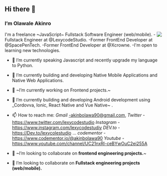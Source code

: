 ## Hi there 👋

### I’m Olawale Akinro

<img src="https://media.giphy.com/media/LMcB8XospGZO8UQq87/giphy.gif" align="right" />

I'm a freelance ~JavaScript~ Fullstack Software Engineer (web/mobile). 
      -Fullstack Engineer at @LexycodeStudio.
      -Former FrontEnd Developer at @SpacePenTech. 
      -Former FrontEnd Developer at @Xcrowne.
      -I'm open to learning new technologies.
  
- 🔭 I’m currently speaking Javascript and recently upgrade my language to Python.
- 🔭 I’m currently building and developing Native Mobile Applications and Native Web Applications.
- 🔭 ~I’m currently working on Frontend projects.~
- 🌱 I’m currently building and developing Android development using _Cordovva, Ionic, React Native and Vue Native~ .
- 📫 How to reach me: _Gmail_ -akinbolawa90@gmail.com, 
                      _Twitter_ -https://www.twitter.com/lexycodestudio 
                      _Instagram_ -https://www.instagram.com/lexycodestudiy 
                      _DEV.to_ -https://Dev.to/lexycolestudio ...
                      _codementor_ - https://www.codementor.io/@akinbolawa90
                      _Youtube_ - https://www.youtube.com/channel/UC21nxRl-ceBYwOuC2ei255A
                     
 - 👯 ~I’m looking to collaborate on **frontend engineering projects.**~
 -  👯 I’m looking to collaborate on **Fullstack engineering projects (web/mobile).**

<!--
**lexycole/lexycole** is a ✨ _special_ ✨ repository because its `README.md` (this file) appears on your GitHub profile.

Here are some ideas to get you started:

- 🔭 I’m currently working on ...
- 🌱 I’m currently learning ...
- 👯 I’m looking to collaborate on ...
- 🤔 I’m looking for help with ...
- 💬 Ask me about ...
- 📫 How to reach me: ...
- 😄 Pronouns: ...
- ⚡ Fun fact: ...
-->
